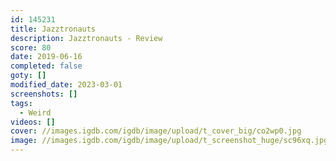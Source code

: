 ```yaml
---
id: 145231
title: Jazztronauts
description: Jazztronauts - Review
score: 80
date: 2019-06-16
completed: false
goty: []
modified_date: 2023-03-01
screenshots: []
tags:
  - Weird
videos: []
cover: //images.igdb.com/igdb/image/upload/t_cover_big/co2wp0.jpg
image: //images.igdb.com/igdb/image/upload/t_screenshot_huge/sc96xq.jpg
---
```

